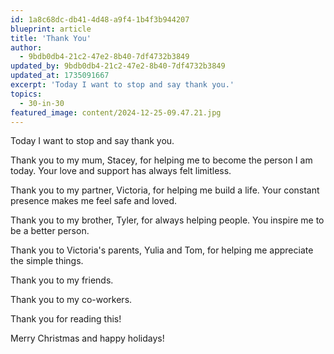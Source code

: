 ```yaml
---
id: 1a8c68dc-db41-4d48-a9f4-1b4f3b944207
blueprint: article
title: 'Thank You'
author:
  - 9bdb0db4-21c2-47e2-8b40-7df4732b3849
updated_by: 9bdb0db4-21c2-47e2-8b40-7df4732b3849
updated_at: 1735091667
excerpt: 'Today I want to stop and say thank you.'
topics:
  - 30-in-30
featured_image: content/2024-12-25-09.47.21.jpg
---
```

Today I want to stop and say thank you. 

Thank you to my mum, Stacey, for helping me to become the person I am today. Your love and support has always felt limitless.

Thank you to my partner, Victoria, for helping me build a life. Your constant presence makes me feel safe and loved.

Thank you to my brother, Tyler, for always helping people. You inspire me to be a better person.

Thank you to Victoria's parents, Yulia and Tom, for helping me appreciate the simple things.

Thank you to my friends.

Thank you to my co-workers.

Thank you for reading this!

Merry Christmas and happy holidays!